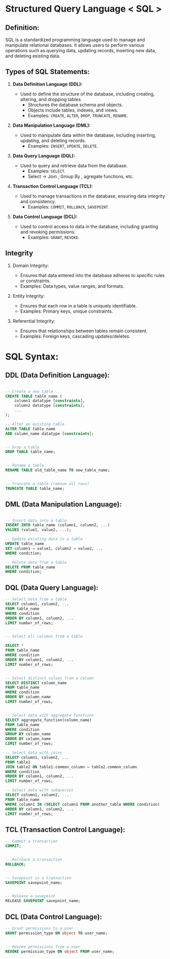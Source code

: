# Structured Query Language < SQL >

## **Definition:**
SQL is a standardized programming language used to manage and manipulate relational databases.
It allows users to perform various operations such as querying data, updating records, inserting new data, and deleting existing data.


## Types of SQL Statements:
1. **Data Definition Language (DDL):**
   - Used to define the structure of the database, including creating, altering, and dropping tables.
		- Structures the database schema and objects.
		- Objects include tables, indexes, and views.
		- Examples: `CREATE`, `ALTER`, `DROP`, `TRUNCATE`, `RENAME`.

2. **Data Manipulation Language (DML):**
	- Used to manipulate data within the database, including inserting, updating, and deleting records.
		- Examples: `INSERT`, `UPDATE`, `DELETE`.

3. **Data Query Language (DQL):**
	- Used to query and retrieve data from the database.
		- Examples: `SELECT`.
		- Select -> Join , Group By , agregate functions, etc.

4. **Transaction Control Language (TCL):**
	- Used to manage transactions in the database, ensuring data integrity and consistency.
		- Examples: `COMMIT`, `ROLLBACK`, `SAVEPOINT`.

5. **Data Control Language (DCL):**
	- Used to control access to data in the database, including granting and revoking permissions.
		- Examples: `GRANT`, `REVOKE`.


## Integrity

1. Domain Integrity:
   - Ensures that data entered into the database adheres to specific rules or constraints.
   - Examples: Data types, value ranges, and formats.

2. Entity Integrity:
	- Ensures that each row in a table is uniquely identifiable.
	- Examples: Primary keys, unique constraints.

3. Referential Integrity:
	- Ensures that relationships between tables remain consistent.
	- Examples: Foreign keys, cascading updates/deletes.



# SQL Syntax:

## DDL (Data Definition Language):
```sql

-- Create a new table
CREATE TABLE table_name (
	column1 datatype [constraints],
	column2 datatype [constraints],
	...
);

-- Alter an existing table
ALTER TABLE table_name
ADD column_name datatype [constraints];


-- Drop a table
DROP TABLE table_name;


-- Rename a table
RENAME TABLE old_table_name TO new_table_name;


-- Truncate a table (remove all rows)
TRUNCATE TABLE table_name;
```

## DML (Data Manipulation Language):
```sql

-- Insert data into a table
INSERT INTO table_name (column1, column2, ...)
VALUES (value1, value2, ...);

-- Update existing data in a table
UPDATE table_name
SET column1 = value1, column2 = value2, ...
WHERE condition;

-- Delete data from a table
DELETE FROM table_name
WHERE condition;
```

## DQL (Data Query Language):
```sql
-- Select data from a table
SELECT column1, column2, ...
FROM table_name
WHERE condition
ORDER BY column1, column2, ...
LIMIT number_of_rows;


-- Select all columns from a table

SELECT *
FROM table_name
WHERE condition
ORDER BY column1, column2, ...
LIMIT number_of_rows;
```

```sql

-- Select distinct values from a column
SELECT DISTINCT column_name
FROM table_name
WHERE condition
ORDER BY column_name
LIMIT number_of_rows;
```

```sql

-- Select data with aggregate functions
SELECT aggregate_function(column_name)
FROM table_name
WHERE condition
GROUP BY column_name
ORDER BY column_name
LIMIT number_of_rows;
```
```sql
-- Select data with joins
SELECT column1, column2, ...
FROM table1
JOIN table2 ON table1.common_column = table2.common_column
WHERE condition
ORDER BY column1, column2, ...
LIMIT number_of_rows;
```
```sql
-- Select data with subqueries
SELECT column1, column2, ...
FROM table_name
WHERE column1 IN (SELECT column1 FROM another_table WHERE condition)
ORDER BY column1, column2, ...
LIMIT number_of_rows;
```

## TCL (Transaction Control Language):
```sql
-- Commit a transaction
COMMIT;


-- Rollback a transaction
ROLLBACK;


-- Savepoint in a transaction
SAVEPOINT savepoint_name;


-- Release a savepoint
RELEASE SAVEPOINT savepoint_name;
```


## DCL (Data Control Language):
```sql
-- Grant permissions to a user
GRANT permission_type ON object TO user_name;


-- Revoke permissions from a user
REVOKE permission_type ON object FROM user_name;
```

